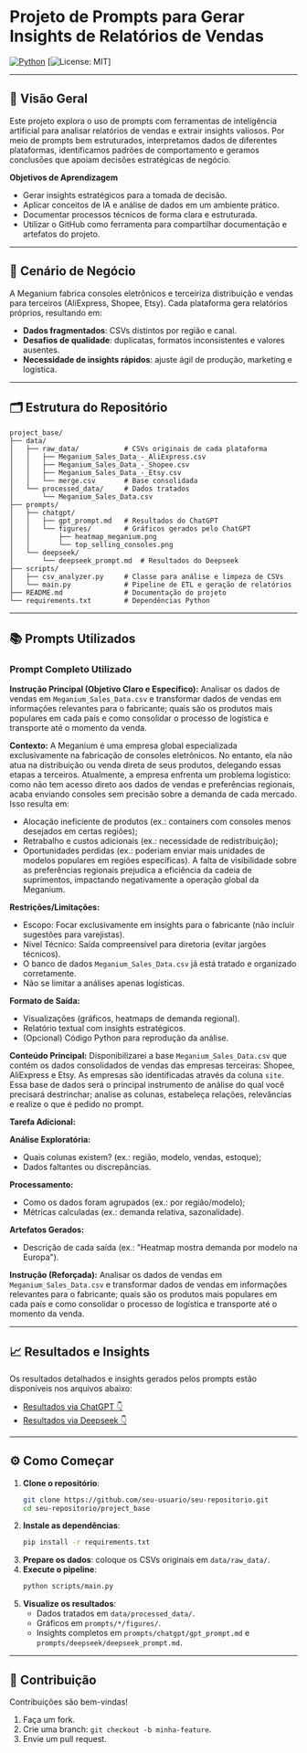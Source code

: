 # Projeto de Prompts para Gerar Insights de Relatórios de Vendas

[![Python](https://img.shields.io/badge/Python-3.8%2B-blue)](https://www.python.org/) [![License: MIT](https://img.shields.io/badge/License-MIT-green)]

---

## 🚀 Visão Geral

Este projeto explora o uso de prompts com ferramentas de inteligência artificial para analisar relatórios de vendas e extrair insights valiosos. Por meio de prompts bem estruturados, interpretamos dados de diferentes plataformas, identificamos padrões de comportamento e geramos conclusões que apoiam decisões estratégicas de negócio.

**Objetivos de Aprendizagem**

- Gerar insights estratégicos para a tomada de decisão.
- Aplicar conceitos de IA e análise de dados em um ambiente prático.
- Documentar processos técnicos de forma clara e estruturada.
- Utilizar o GitHub como ferramenta para compartilhar documentação e artefatos do projeto.

---

## 🎯 Cenário de Negócio

A Meganium fabrica consoles eletrônicos e terceiriza distribuição e vendas para terceiros (AliExpress, Shopee, Etsy). Cada plataforma gera relatórios próprios, resultando em:

- **Dados fragmentados**: CSVs distintos por região e canal.
- **Desafios de qualidade**: duplicatas, formatos inconsistentes e valores ausentes.
- **Necessidade de insights rápidos**: ajuste ágil de produção, marketing e logística.

---

## 🗂️ Estrutura do Repositório

```
project_base/
├── data/
│   ├── raw_data/           # CSVs originais de cada plataforma
│   │   ├── Meganium_Sales_Data_-_AliExpress.csv
│   │   ├── Meganium_Sales_Data_-_Shopee.csv
│   │   ├── Meganium_Sales_Data_-_Etsy.csv
│   │   └── merge.csv       # Base consolidada
│   └── processed_data/     # Dados tratados
│       └── Meganium_Sales_Data.csv
├── prompts/
│   ├── chatgpt/
│   │   ├── gpt_prompt.md   # Resultados do ChatGPT
│   │   └── figures/        # Gráficos gerados pelo ChatGPT
│   │       ├── heatmap_meganium.png
│   │       └── top_selling_consoles.png
│   └── deepseek/
│       └── deepseek_prompt.md  # Resultados do Deepseek
├── scripts/
│   ├── csv_analyzer.py     # Classe para análise e limpeza de CSVs
│   └── main.py             # Pipeline de ETL e geração de relatórios
├── README.md               # Documentação do projeto
└── requirements.txt        # Dependências Python
```

---

## 📚 Prompts Utilizados

### Prompt Completo Utilizado

**Instrução Principal (Objetivo Claro e Específico):**
Analisar os dados de vendas em `Meganium_Sales_Data.csv` e transformar dados de vendas em informações relevantes para o fabricante; quais são os produtos mais populares em cada país e como consolidar o processo de logística e transporte até o momento da venda.

**Contexto:**
A Meganium é uma empresa global especializada exclusivamente na fabricação de consoles eletrônicos. No entanto, ela não atua na distribuição ou venda direta de seus produtos, delegando essas etapas a terceiros.
Atualmente, a empresa enfrenta um problema logístico: como não tem acesso direto aos dados de vendas e preferências regionais, acaba enviando consoles sem precisão sobre a demanda de cada mercado. Isso resulta em:
- Alocação ineficiente de produtos (ex.: containers com consoles menos desejados em certas regiões);
- Retrabalho e custos adicionais (ex.: necessidade de redistribuição);
- Oportunidades perdidas (ex.: poderiam enviar mais unidades de modelos populares em regiões específicas).
A falta de visibilidade sobre as preferências regionais prejudica a eficiência da cadeia de suprimentos, impactando negativamente a operação global da Meganium.

**Restrições/Limitações:**
- Escopo: Focar exclusivamente em insights para o fabricante (não incluir sugestões para varejistas).
- Nível Técnico: Saída compreensível para diretoria (evitar jargões técnicos).
- O banco de dados `Meganium_Sales_Data.csv` já está tratado e organizado corretamente.
- Não se limitar a análises apenas logísticas.

**Formato de Saída:**
- Visualizações (gráficos, heatmaps de demanda regional).
- Relatório textual com insights estratégicos.
- (Opcional) Código Python para reprodução da análise.

**Conteúdo Principal:**
Disponibilizarei a base `Meganium_Sales_Data.csv` que contém os dados consolidados de vendas das empresas terceiras: Shopee, AliExpress e Etsy. As empresas são identificadas através da coluna `site`. Essa base de dados será o principal instrumento de análise do qual você precisará destrinchar; analise as colunas, estabeleça relações, relevâncias e realize o que é pedido no prompt.

**Tarefa Adicional:**

**Análise Exploratória:**
- Quais colunas existem? (ex.: região, modelo, vendas, estoque);
- Dados faltantes ou discrepâncias.

**Processamento:**
- Como os dados foram agrupados (ex.: por região/modelo);
- Métricas calculadas (ex.: demanda relativa, sazonalidade).

**Artefatos Gerados:**
- Descrição de cada saída (ex.: "Heatmap mostra demanda por modelo na Europa").

**Instrução (Reforçada):**
Analisar os dados de vendas em `Meganium_Sales_Data.csv` e transformar dados de vendas em informações relevantes para o fabricante; quais são os produtos mais populares em cada país e como consolidar o processo de logística e transporte até o momento da venda.

---

## 📈 Resultados e Insights

Os resultados detalhados e insights gerados pelos prompts estão disponíveis nos arquivos abaixo:

- [Resultados via ChatGPT 👇](prompts/chatgpt/gpt_prompt.md)
- [Resultados via Deepseek 👇](prompts/deepseek/deepseek_prompt.md)

---

## ⚙️ Como Começar

1. **Clone o repositório**:
   ```bash
   git clone https://github.com/seu-usuario/seu-repositorio.git
   cd seu-repositorio/project_base
   ```
2. **Instale as dependências**:
   ```bash
   pip install -r requirements.txt
   ```
3. **Prepare os dados**: coloque os CSVs originais em `data/raw_data/`.
4. **Execute o pipeline**:
   ```bash
   python scripts/main.py
   ```
5. **Visualize os resultados**:
   - Dados tratados em `data/processed_data/`.
   - Gráficos em `prompts/*/figures/`.
   - Insights completos em `prompts/chatgpt/gpt_prompt.md` e `prompts/deepseek/deepseek_prompt.md`.

---

## 🤝 Contribuição

Contribuições são bem-vindas!

1. Faça um fork.
2. Crie uma branch: `git checkout -b minha-feature`.
3. Envie um pull request.


